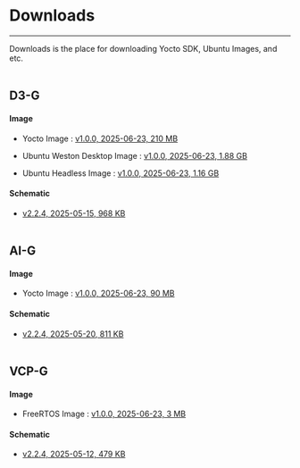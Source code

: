 # Downloads
---
Downloads is the place for downloading Yocto SDK, Ubuntu Images, and etc.
<br/><br/>

## D3-G

#### Image 
- Yocto Image : [v1.0.0, 2025-06-23, 210 MB](https://drive.google.com/file/d/1--9l2lxJHCzGHUBMhFH6YzH65DP758aU/view?usp=drive_link)

- Ubuntu Weston Desktop Image : [v1.0.0, 2025-06-23, 1.88 GB](https://drive.google.com/file/d/1oc2qwaXUt6-QDME3s5WXKVHzAg4xqVyc/view?usp=drive_link)

- Ubuntu Headless Image : [v1.0.0, 2025-06-23, 1.16 GB](https://drive.google.com/file/d/1YjVdUuMcJSEO7zIeP3GuFgBLsnyBkdJT/view?usp=drive_link)

#### Schematic
- [v2.2.4, 2025-05-15, 968 KB](https://drive.google.com/file/d/1l9x0NgVwzv3BHJeC89vAJ408oyVOUxcN/view?usp=drive_link)
<br/><br/>

## AI-G

#### Image
- Yocto Image : [v1.0.0, 2025-06-23, 90 MB](https://drive.google.com/file/d/1Q4MO5H9YwNzUOjCfg4_MKtsH1YELGUmG/view?usp=drive_link)
#### Schematic
- [v2.2.4, 2025-05-20, 811 KB](https://drive.google.com/file/d/13xBPH0fMfpG7h9z0GIvlOoeMTBa_c_Fx/view?usp=drive_link)
<br/><br/>


## VCP-G

#### Image
- FreeRTOS Image : [v1.0.0, 2025-06-23, 3 MB](https://drive.google.com/file/d/1cjn_rAQxBwd35YzI2pFO07adrUTaiydk/view?usp=drive_link)
#### Schematic
- [v2.2.4, 2025-05-12, 479 KB](https://drive.google.com/file/d/1XWfCEQZRnzRFQ3fhbGwtYpQWOb17TOus/view?usp=drive_link)

